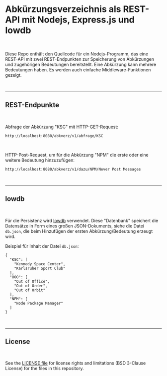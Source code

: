 # Abkürzungsverzeichnis als REST-API mit Nodejs, Express.js und lowdb #

<br>

Diese Repo enthält den Quellcode für ein Nodejs-Programm, das eine REST-API
mit zwei REST-Endpunkten zur Speicherung von Abkürzungen und zugehörigen
Bedeutungen bereitstellt.
Eine Abkürzung kann mehrere Bedeutungen haben.
Es werden auch einfache Middleware-Funktionen gezeigt.

<br>

----

## REST-Endpunkte ##

<br>

Abfrage der Abkürzung "KSC" mit HTTP-GET-Request:
```
http://localhost:8080/abkverz/v1/abfrage/KSC
```

<br>

HTTP-Post-Request, um für die Abkürzung "NPM" die erste oder eine weitere
Bedeutung hinzuzufügen:
```
http://localhost:8080/abkverz/v1/dazu/NPM/Never Post Messages
```

<br>

----

## lowdb ##

<br>

Für die Persistenz wird [lowdb](https://www.npmjs.com/package/lowdb) verwendet.
Diese "Datenbank" speichert die Datensätze in Form eines großen JSON-Dokuments,
siehe die Datei `db.json`, die beim Hinzufügen der ersten Abkürzung/Bedeutung
erzeugt wird.

Beispiel für Inhalt der Datei `db.json`:

```
{
  "KSC": [
    "Kennedy Space Center",
    "Karlsruher Sport Club"
  ],
  "OOO": [
    "Out of Office",
    "Out of Order",
    "Out of Orbit"
  ],
  "NPM": [
    "Node Package Manager"
  ]
}
```

<br>

----

## License ##

<br>

See the [LICENSE file](LICENSE.md) for license rights and limitations (BSD 3-Clause License)
for the files in this repository.

<br>
